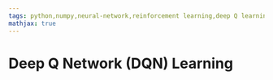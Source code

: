 ```yaml
---
tags: python,numpy,neural-network,reinforcement learning,deep Q learning
mathjax: true
---
```

# Deep Q Network (DQN) Learning


